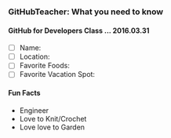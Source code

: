### GitHubTeacher: What you need to know
#### GitHub for Developers Class ... 2016.03.31

- [ ] Name:
- [ ] Location:
- [ ] Favorite Foods:
- [ ] Favorite Vacation Spot:

#### Fun Facts

- Engineer
- Love to Knit/Crochet
- Love love to Garden
